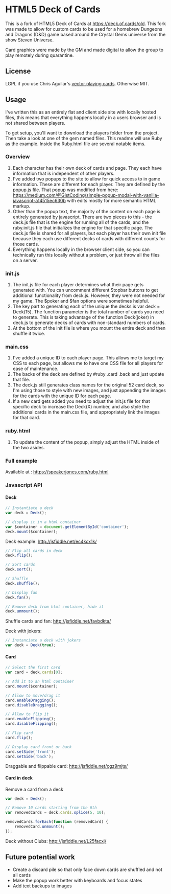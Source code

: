 # HTML5 Deck of Cards

This is a fork of HTML5 Deck of Cards at https://deck.of.cards/old. This fork was made to allow for custom cards to be used for a homebrew Dungeons and Dragons (D&D) game based around the Crystal Gems universe from the show Steven Universe.

Card graphics were made by the GM and made digital to allow the group to play remotely during quarantine.

## License

LGPL if you use Chris Aguilar's [vector playing cards](http://sourceforge.net/projects/vector-cards/). Otherwise MIT.

## Usage

I've written this as an entirely flat and client side site with locally hosted files, this means that everything happens locally in a users browser and is not shared between players.

To get setup, you'll want to download the players folder from the project. Then take a look at one of the gem named files. This readme will use Ruby as the example. Inside the Ruby.html file are several notable items.

### Overview

1. Each character has their own deck of cards and page. They each have information that is independent of other players.
2. I've added two popups to the site to allow for quick access to in game information. These are different for each player. They are defined by the popup.js file. That popup was modified from here: https://medium.com/@GistCoding/simple-popup-modal-with-vanilla-javascript-a14515ec630b with edits mostly for more semantic HTML markup.
3. Other than the popup text, the majority of the content on each page is entirely generated by javascript. There are two pieces to this - the deck.js file that is the engine for running all of the cards, and the ruby.init.js file that initializes the engine for that specific page. The deck.js file is shared for all players, but each player has their own init file because they each use different decks of cards with different counts for those cards.
4. Everything happens locally in the browser client side, so you can technically run this locally without a problem, or just throw all the files on a server.

### init.js

1. The init.js file for each player determines what their page gets generated with. You can uncomment different $topbar buttons to get additional functionality from deck.js. However, they were not needed for my game. The $poker and $fan options were sometimes helpful.
2. The key part to generating each of the unique the decks is var deck = Deck(15). The function parameter is the total number of cards you need to generate. This is taking advantage of the function Deck(joker) in deck.js to generate decks of cards with non-standard numbers of cards.
3. At the bottom of the init file is where you mount the entire deck and then shuffle it twice.

### main.css

1. I've added a unique ID to each player page. This allows me to target my CSS to each page, but allows me to have one CSS file for all players for ease of maintenance.
2. The backs of the deck are defined by #ruby .card .back and just update that file.
3. The deck.js still generates class names for the original 52 card deck, so I'm using those to style with new images, and just appending the images for the cards with the unique ID for each page.
4. If a new card gets added you need to adjust the init.js file for that specific deck to increase the Deck(X) number, and also style the additional cards in the main.css file, and appropriately link the images for that card.

### ruby.html

1. To update the content of the popup, simply adjust the HTML inside of the two asides.

### Full example

Available at : https://speakerjones.com/ruby.html


### Javascript API

#### Deck

``` js
// Instantiate a deck
var deck = Deck();

// display it in a html container
var $container = document.getElementById('container');
deck.mount($container);
```

Deck example: http://jsfiddle.net/ec4kcx1k/

``` js
// Flip all cards in deck
deck.flip();

// Sort cards
deck.sort();

// Shuffle
deck.shuffle();

// Display fan
deck.fan();

// Remove deck from html container, hide it
deck.unmount();
```

Shuffle cards and fan: http://jsfiddle.net/favbdkta/

Deck with jokers:

``` js
// Instanciate a deck with jokers
var deck = Deck(true);
```


#### Card

``` js
// Select the first card
var card = deck.cards[0];

// Add it to an html container
card.mount($container);

// Allow to move/drag it
card.enableDragging();
card.disableDragging();

// Allow to flip it
card.enableFlipping();
card.disableFlipping();

// Flip card
card.flip();

// Display card front or back
card.setSide('front');
card.setSide('back');
```

Draggable and flippable card: http://jsfiddle.net/cgz9mjts/


#### Card in deck

Remove a card from a deck

``` js
var deck = Deck();

// Remove 10 cards starting from the 6th
var removedCards = deck.cards.splice(5, 10);

removedCards.forEach(function (removedCard) {
    removedCard.unmount();
});
```

Deck without Clubs: http://jsfiddle.net/L25facxj/

## Future potential work

- Create a discard pile so that only face down cards are shuffled and not all cards
- Make the popup work better with keyboards and focus states
- Add text backups to images
